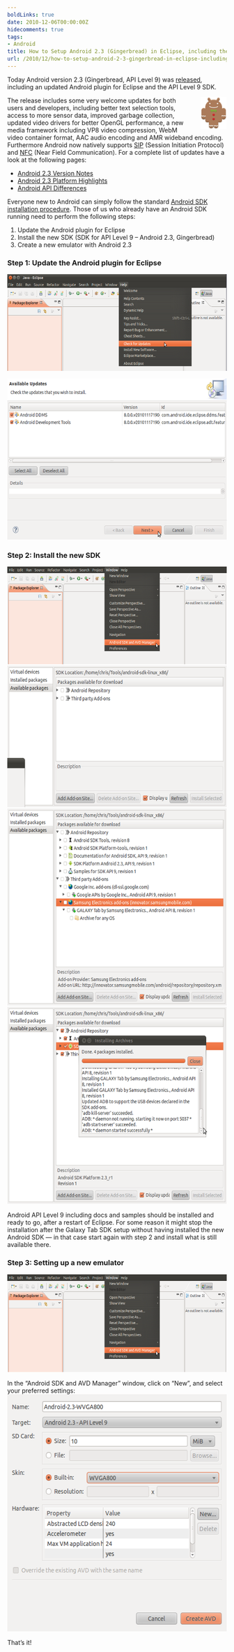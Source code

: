 ```yaml
---
boldLinks: true
date: 2010-12-06T00:00:00Z
hidecomments: true
tags: 
- Android
title: How to Setup Android 2.3 (Gingerbread) in Eclipse, including the Galaxy Tab SDK
url: /2010/12/how-to-setup-android-2-3-gingerbread-in-eclipse-including-the-galaxy-tab-sdk/
---
```


<p>Today Android version 2.3 (Gingerbread, API Level 9) was <a href="http://android-developers.blogspot.com/2010/12/android-23-platform-and-updated-sdk.html">released</a>, including an updated Android plugin for Eclipse and the API Level 9 SDK.</p>
<p><img style="float:right; margin-left:18px;" title="Android 2.3 &quot;Gingerbread&quot;" src="/images/posts/androidsetup/7-gingerdroid.png" alt="" width="60" height="74" />The release includes some very welcome updates for both users and developers, including better text selection tools, access to more sensor data, improved garbage collection, updated video drivers for better OpenGL performance, a new media framework including VP8 video compression, WebM video container format, AAC audio encoding and AMR wideband encoding. Furthermore Android now natively supports <a href="http://en.wikipedia.org/wiki/Session_Initiation_Protocol">SIP</a> (Session Initiation Protocol) and <a href="http://en.wikipedia.org/wiki/Near_field_communication">NFC</a> (Near Field Communication). For a complete list of updates have a look at the following pages:</p>
<ul>
<li><a href="http://developer.android.com/sdk/android-2.3.html">Android 2.3 Version Notes</a></li>
<li><a href="http://developer.android.com/sdk/android-2.3-highlights.html">Android 2.3 Platform Highlights</a></li>
<li><a href="http://developer.android.com/sdk/api_diff/9/changes.html">Android API Differences</a></li>
</ul>
<p>Everyone new to Android can simply follow the standard <a href="http://developer.android.com/sdk/installing.html">Android SDK installation procedure</a>. Those of us who already have an Android SDK running need to perform the following steps:</p>
<ol>
<li>Update the Android plugin for Eclipse</li>
<li>Install the new SDK (SDK for API Level 9 &ndash; Android 2.3, Gingerbread)</li>
<li>Create a new emulator with Android 2.3</li>
</ol>
<h3>Step 1: Update the Android plugin for Eclipse</h3>
<p><a href="/images/posts/androidsetup/a23-s11.png"><img src="/images/posts/androidsetup/a23-s11.png" alt="" width="600" height="222" /></a></p>
<p><a href="/images/posts/androidsetup/a23-s21.png"><img src="/images/posts/androidsetup/a23-s21.png" alt="" width="600" height="370" /></a></p>
<h3>Step 2: Install the new SDK</h3>
<p><a href="/images/posts/androidsetup/a23-b11.png"><img src="/images/posts/androidsetup/a23-b11.png" alt="" width="600" height="224" /></a><br />
<a href="/images/posts/androidsetup/a23-b21.png"><img src="/images/posts/androidsetup/a23-b21.png" alt="" width="600" height="325" /></a><br />
<a href="/images/posts/androidsetup/a23-b31.png"><img src="/images/posts/androidsetup/a23-b31.png" alt="" width="600" height="452" /></a><br />
<a href="/images/posts/androidsetup/a23-b41.png"><img src="/images/posts/androidsetup/a23-b41.png" alt="" width="600" height="452" /></a></p>
<p>Android API Level 9 including docs and samples should be installed and ready to go, after a restart of Eclipse. For some reason it might stop the installation after the Galaxy Tab SDK setup without having installed the new Android SDK &mdash; in that case start again with step 2 and install what is still available there.</p>
<h3>Step 3: Setting up a new emulator</h3>
<p><a href="/images/posts/androidsetup/a23-b11.png"><img src="/images/posts/androidsetup/a23-b11.png" alt="" width="600" height="224" /></a></p>
<p>In the &ldquo;Android SDK and AVD Manager&rdquo; window, click on &ldquo;New&rdquo;, and select your preferred settings:<br /><a href="/images/posts/androidsetup/a23-c1.png"><img src="/images/posts/androidsetup/a23-c1.png" alt="" width="562" height="544" /></a></p>
<p>That&rsquo;s it!</p>
